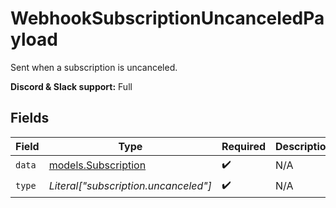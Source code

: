 # WebhookSubscriptionUncanceledPayload

Sent when a subscription is uncanceled.

**Discord & Slack support:** Full


## Fields

| Field                                            | Type                                             | Required                                         | Description                                      |
| ------------------------------------------------ | ------------------------------------------------ | ------------------------------------------------ | ------------------------------------------------ |
| `data`                                           | [models.Subscription](../models/subscription.md) | :heavy_check_mark:                               | N/A                                              |
| `type`                                           | *Literal["subscription.uncanceled"]*             | :heavy_check_mark:                               | N/A                                              |